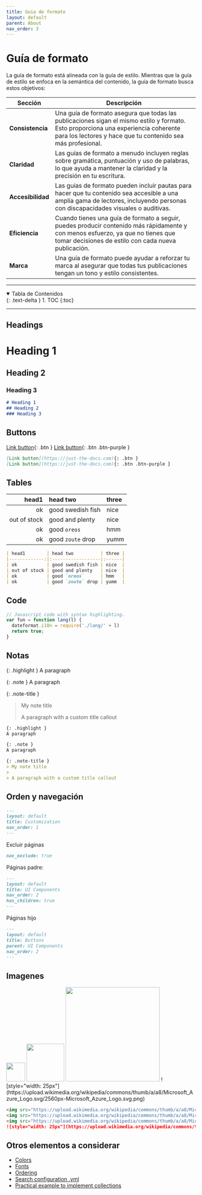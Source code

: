 ```yaml
---
title: Guia de formato
layout: default
parent: About
nav_order: 3
---
```


# Guía de formato

La guía de formato está alineada con la guía de estilo. Mientras que la guía de estilo se enfoca en la semántica del contenido, la guía de formato busca estos objetivos:

| Sección | Descripción |
| --- | --- |
| **Consistencia** | Una guía de formato asegura que todas las publicaciones sigan el mismo estilo y formato. Esto proporciona una experiencia coherente para los lectores y hace que tu contenido sea más profesional. |
| **Claridad** | Las guías de formato a menudo incluyen reglas sobre gramática, puntuación y uso de palabras, lo que ayuda a mantener la claridad y la precisión en tu escritura. |
| **Accesibilidad** | Las guías de formato pueden incluir pautas para hacer que tu contenido sea accesible a una amplia gama de lectores, incluyendo personas con discapacidades visuales o auditivas. |
| **Eficiencia** | Cuando tienes una guía de formato a seguir, puedes producir contenido más rápidamente y con menos esfuerzo, ya que no tienes que tomar decisiones de estilo con cada nueva publicación. |
| **Marca** | Una guía de formato puede ayudar a reforzar tu marca al asegurar que todas tus publicaciones tengan un tono y estilo consistentes. |


---

<details open markdown="block">
  <summary>Tabla de Contenidos</summary>
  {: .text-delta }
1. TOC
{:toc}
</details>

---


## Headings


# Heading 1
## Heading 2
### Heading 3

```markdown
# Heading 1
## Heading 2
### Heading 3
```

## Buttons

[Link button](https://just-the-docs.com){: .btn }
[Link button](https://just-the-docs.com){: .btn .btn-purple }


```markdown
[Link button](https://just-the-docs.com){: .btn }
[Link button](https://just-the-docs.com){: .btn .btn-purple }
```

## Tables

| head1        | head two          | three |
|-------------:|:------------------|:------|
| ok           | good swedish fish | nice  |
| out of stock | good and plenty   | nice  |
| ok           | good `oreos`      | hmm   |
| ok           | good `zoute` drop | yumm  |


```markdown
| head1        | head two          | three |
|-------------:|:------------------|:------|
| ok           | good swedish fish | nice  |
| out of stock | good and plenty   | nice  |
| ok           | good `oreos`      | hmm   |
| ok           | good `zoute` drop | yumm  |
```

## Code


```js
// Javascript code with syntax highlighting.
var fun = function lang(l) {
  dateformat.i18n = require('./lang/' + l)
  return true;
}
```


## Notas

{: .highlight }
A paragraph

{: .note }
A paragraph

{: .note-title }
> My note title
> 
> A paragraph with a custom title callout


```markdown
{: .highlight }
A paragraph

{: .note }
A paragraph

{: .note-title }
> My note title
> 
> A paragraph with a custom title callout

```

## Orden y navegación
```markdown
---
layout: default
title: Customization
nav_order: 1
---
```

Excluir páginas
```markdown
nav_exclude: true
```

Páginas padre:
```markdown
---
layout: default
title: UI Components
nav_order: 2
has_children: true
---
```

Páginas hijo
```markdown
---
layout: default
title: Buttons
parent: UI Components
nav_order: 2
---
```

## Imagenes

<img src="https://upload.wikimedia.org/wikipedia/commons/thumb/a/a8/Microsoft_Azure_Logo.svg/2560px-Microsoft_Azure_Logo.svg.png" style="width: 50px">
<img src="https://upload.wikimedia.org/wikipedia/commons/thumb/a/a8/Microsoft_Azure_Logo.svg/2560px-Microsoft_Azure_Logo.svg.png" style="width: 100px">
<img src="https://upload.wikimedia.org/wikipedia/commons/thumb/a/a8/Microsoft_Azure_Logo.svg/2560px-Microsoft_Azure_Logo.svg.png" style="width: 250px">
![style="width: 25px"](https://upload.wikimedia.org/wikipedia/commons/thumb/a/a8/Microsoft_Azure_Logo.svg/2560px-Microsoft_Azure_Logo.svg.png)


```markdown
<img src="https://upload.wikimedia.org/wikipedia/commons/thumb/a/a8/Microsoft_Azure_Logo.svg/2560px-Microsoft_Azure_Logo.svg.png" style="width: 50px">
<img src="https://upload.wikimedia.org/wikipedia/commons/thumb/a/a8/Microsoft_Azure_Logo.svg/2560px-Microsoft_Azure_Logo.svg.png" style="width: 100px">
<img src="https://upload.wikimedia.org/wikipedia/commons/thumb/a/a8/Microsoft_Azure_Logo.svg/2560px-Microsoft_Azure_Logo.svg.png" style="width: 250px">
![style="width: 25px"](https://upload.wikimedia.org/wikipedia/commons/thumb/a/a8/Microsoft_Azure_Logo.svg/2560px-Microsoft_Azure_Logo.svg.png)
```


## Otros elementos a considerar
- [Colors](https://just-the-docs.com/docs/utilities/color/)
- [Fonts](https://just-the-docs.com/docs/utilities/typography/)
- [Ordering](https://just-the-docs.com/docs/navigation-structure/)
- [Search configuration .yml](https://just-the-docs.com/docs/search/)
- [Practical example to implement collections](https://pdmosses.github.io/just-the-docs/)
